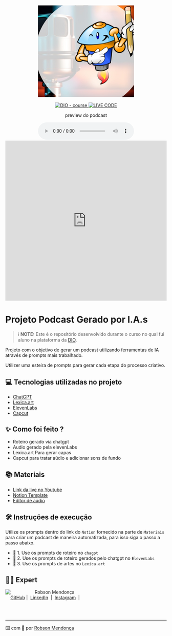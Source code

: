 <p align="center">
<img 
    src="./assets/cover.png"
    width="300"
/>
</p>

<p align="center">
  <a href="https://www.dio.me/curso-chat-gpt-for-devs/AFNTB8OHHAR1"><img src="https://img.shields.io/badge/DIO-Course-28DA77?logo=youtube" alt="DIO - course">
  </a>
<a href="https://dio.me/">
<img 
    src="https://img.shields.io/badge/🔴_LIVE_CODE-FF5E72" 
    alt="LIVE CODE">
</a>
</p>

<p align="center">
    preview do podcast
</p>

<div align="center">
    <audio src="output/podcast_editado.MP3" controls title="Podcast editado"></audio>
</div>

<iframe src="https://castbox.fm/app/castbox/player/id5650324/id644570187?v=8.22.11&autoplay=1" frameborder="0" width="100%" height="500"></iframe>

# Projeto Podcast Gerado por I.A.s


 > ℹ️ **NOTE:** Este é o repositório desenvolvido durante o curso no qual fui aluno na plataforma da [DIO](hhttps://www.dio.me/sign-up?ref=EA5RTWNI81).

Projeto com o objetivo de gerar um podcast utilizando ferramentas de IA através de prompts mais trabalhado.

Utilizer uma esteira de prompts para gerar cada etapa do processo criativo.

## 💻 Tecnologias utilizadas no projeto

- [ChatGPT](https://chat.openai.com/) 
- [Lexica.art](https://lexica.art/)
- [ElevenLabs](https://beta.elevenlabs.io/)
- [Capcut](https://www.capcut.com/pt-br/)

## ✨ Como foi feito ?

- Roteiro gerado via chatgpt
- Audio gerado pela elevenLabs
- Lexica.art Para gerar capas
- Capcut para tratar aúdio e adicionar sons de fundo

## 📚 Materiais

- [Link da live no Youtube](https://www.youtube.com)
- [Notion Template](https://helpful-jump-17b.notion.site/PAS-Podcast-AI-Studio-210489e15d7a4a73b743bb159e45d06f?pvs=4)
- [Editor de aúdio](https://www.capcut.com/editor?from_page=landing_page&__action_from=picture_V%C3%ADdeos%20profissionais%20em%20minutos,%20n%C3%A3o%20em%20horas.)


## 🛠️ Instruções de execução

Utilize os prompts dentro do link do `Notion` fornecido na parte de `Materiais` para criar um podcast de maneira automatizada, para isso siga o passo a passo abaixo.

- 🤖 1. Use os prompts de roteiro no `chagpt`
- 🤖 2. Use os prompts de roteiro gerados pelo chatgpt no  `ElevenLabs`
- 🤖 3. Use os prompts de artes no `Lexica.art`

## 👨‍💻 Expert

<p>
    <img 
      align=left 
      margin=10 
      width=80 
      src="https://avatars.githubusercontent.com/u/18629707?v=4"
    />
    <p>&nbsp&nbsp&nbspRobson Mendonça<br>
    &nbsp&nbsp&nbsp
    <a href="https://github.com/robsonamendonca">
    GitHub</a>&nbsp;|&nbsp;
    <a href="www.linkedin.com/in/
robsonamendonca">LinkedIn</a>
&nbsp;|&nbsp;
    <a href="https://www.instagram.com/robsonamendonca_/">
    Instagram</a>
&nbsp;|&nbsp;</p>
</p>
<br/><br/>
<p>

---

⌨️ com 💜 por [Robson Mendonça](https://github.com/robsonamendonca)